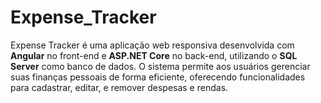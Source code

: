 ﻿# Expense_Tracker

Expense Tracker é uma aplicação web responsiva desenvolvida com <strong>Angular</strong> no front-end e <strong>ASP.NET Core</strong> no back-end, utilizando o <strong>SQL Server</strong> como banco de dados. O sistema permite aos usuários gerenciar suas finanças pessoais de forma eficiente, oferecendo funcionalidades para cadastrar, editar, e remover despesas e rendas.
